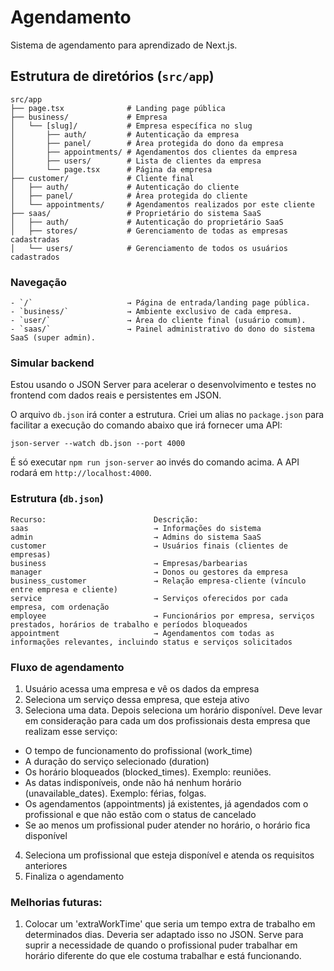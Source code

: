 # Agendamento

Sistema de agendamento para aprendizado de Next.js.

## Estrutura de diretórios (`src/app`)

```
src/app
├── page.tsx              # Landing page pública
├── business/             # Empresa
│   └── [slug]/           # Empresa específica no slug
│       ├── auth/         # Autenticação da empresa
│       ├── panel/        # Área protegida do dono da empresa
│       ├── appointments/ # Agendamentos dos clientes da empresa
│       ├── users/        # Lista de clientes da empresa
│       └── page.tsx      # Página da empresa
├── customer/             # Cliente final
│   ├── auth/             # Autenticação do cliente
│   ├── panel/            # Área protegida do cliente
│   └── appointments/     # Agendamentos realizados por este cliente
├── saas/                 # Proprietário do sistema SaaS
│   ├── auth/             # Autenticação do proprietário SaaS
│   ├── stores/           # Gerenciamento de todas as empresas cadastradas
│   └── users/            # Gerenciamento de todos os usuários cadastrados
```

### Navegação

```
- `/`                     → Página de entrada/landing page pública.
- `business/`             → Ambiente exclusivo de cada empresa.
- `user/`                 → Área do cliente final (usuário comum).
- `saas/`                 → Painel administrativo do dono do sistema SaaS (super admin).
```

### Simular backend

Estou usando o JSON Server para acelerar o desenvolvimento e testes no frontend com dados reais e persistentes em JSON.

O arquivo `db.json` irá conter a estrutura. Criei um alias no `package.json` para facilitar a execução do comando abaixo que irá fornecer uma API:

```
json-server --watch db.json --port 4000
```

É só executar `npm run json-server` ao invés do comando acima. A API rodará em `http://localhost:4000`.

### Estrutura (`db.json`)

```
Recurso:                        Descrição:
saas                            → Informações do sistema
admin                           → Admins do sistema SaaS
customer                        → Usuários finais (clientes de empresas)
business                        → Empresas/barbearias
manager                         → Donos ou gestores da empresa
business_customer               → Relação empresa-cliente (vínculo entre empresa e cliente)
service                         → Serviços oferecidos por cada empresa, com ordenação
employee                        → Funcionários por empresa, serviços prestados, horários de trabalho e períodos bloqueados
appointment                     → Agendamentos com todas as informações relevantes, incluindo status e serviços solicitados
```

### Fluxo de agendamento

1. Usuário acessa uma empresa e vê os dados da empresa
2. Seleciona um serviço dessa empresa, que esteja ativo
3. Seleciona uma data. Depois seleciona um horário disponível. Deve levar em consideração para cada um dos profissionais desta empresa que realizam esse serviço:

- O tempo de funcionamento do profissional (work_time)
- A duração do serviço selecionado (duration)
- Os horário bloqueados (blocked_times). Exemplo: reuniões.
- As datas indisponíveis, onde não há nenhum horário (unavailable_dates). Exemplo: férias, folgas.
- Os agendamentos (appointments) já existentes, já agendados com o profissional e que não estão com o status de cancelado
- Se ao menos um profissional puder atender no horário, o horário fica disponível

4. Seleciona um profissional que esteja disponível e atenda os requisitos anteriores
5. Finaliza o agendamento

### Melhorias futuras:

1. Colocar um 'extraWorkTime' que seria um tempo extra de trabalho em determinados dias. Deveria ser adaptado isso no JSON. Serve para suprir a necessidade de quando o profissional puder trabalhar em horário diferente do que ele costuma trabalhar e está funcionando.
